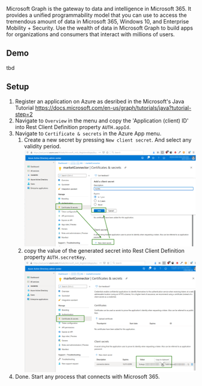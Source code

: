 Microsoft Graph is the gateway to data and intelligence in Microsoft 365. It provides a unified programmability model that you can use to access the tremendous amount of data in Microsoft 365, Windows 10, and Enterprise Mobility + Security. Use the wealth of data in Microsoft Graph to build apps for organizations and consumers that interact with millions of users.

## Demo

tbd

## Setup

1. Register an application on Azure as desribed in the Microsoft's Java Tutorial https://docs.microsoft.com/en-us/graph/tutorials/java?tutorial-step=2
1. Navigate to `Overview` in the menu and copy the 'Application (client) ID' into Rest Client Definition property `AUTH.appId`.
1. Navigate to `Certificate & secrets` in the Azure App menu.
    1. Create a new secret by pressing `New client secret`. And select any validity period.
    ![new-secret](doc/img/azure_createSecret.png)
	1. copy the value of the generated secret into Rest Client Definition property `AUTH.secretKey`.
	![new-secret](doc/img/azure_copySecret.png)
1. Done. Start any process that connects with Microsoft 365.